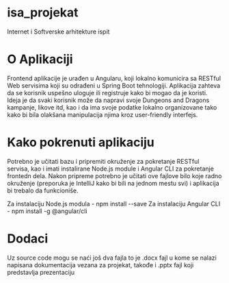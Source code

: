 # isa_projekat
Internet i Softverske arhitekture ispit

# O Aplikaciji
Frontend aplikacije je urađen u Angularu, koji lokalno komunicira sa RESTful Web servisima koji su odrađeni u Spring Boot tehnologiji.
Aplikacija zahteva da se korisnik uspešno uloguje ili registruje kako bi mogao da je koristi. 
Ideja je da svaki korisnik može da napravi svoje Dungeons and Dragons kampanje, likove itd, kao i da ima svoje podatke lokalno organizovane
tako kako bi bila olakšana manipulacija njima kroz user-friendly interfejs.

# Kako pokrenuti aplikaciju

Potrebno je učitati bazu i pripremiti okruženje za pokretanje RESTful servisa, kao i imati instalirane Node.js module i Angular CLI za pokretanje
frontedn dela. Nakon pripreme potrebno je učitati ove fajlove bilo koje radno okruženje (preporuka je IntelliJ kako bi bili na jednom mestu svi)
i aplikacija bi trebalo da funkcioniše.

Za instalaciju Node.js modula - npm install --save
Za instalaciju Angular CLI - npm install -g @angular/cli

# Dodaci
Uz source code mogu se naći još dva fajla to je .docx fajl u kome se nalazi napisana dokumentacija vezana za projekat, takođe i .pptx fajl koji predstavlja prezentaciju
